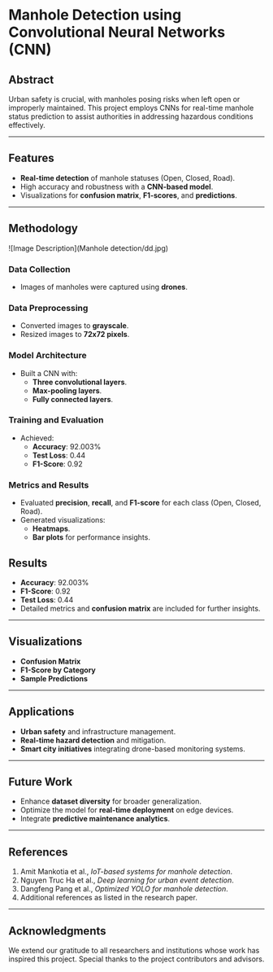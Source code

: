 # Manhole Detection using Convolutional Neural Networks (CNN)

## Abstract
Urban safety is crucial, with manholes posing risks when left open or improperly maintained. This project employs CNNs for real-time manhole status prediction to assist authorities in addressing hazardous conditions effectively.

---

## Features
- **Real-time detection** of manhole statuses (Open, Closed, Road).
- High accuracy and robustness with a **CNN-based model**.
- Visualizations for **confusion matrix**, **F1-scores**, and **predictions**.

---

## Methodology
![Image Description](Manhole detection/dd.jpg)
### Data Collection
- Images of manholes were captured using **drones**.

### Data Preprocessing
- Converted images to **grayscale**.
- Resized images to **72x72 pixels**.

### Model Architecture
- Built a CNN with:
  - **Three convolutional layers**.
  - **Max-pooling layers**.
  - **Fully connected layers**.

### Training and Evaluation
- Achieved:
  - **Accuracy**: 92.003%
  - **Test Loss**: 0.44
  - **F1-Score**: 0.92

### Metrics and Results
- Evaluated **precision**, **recall**, and **F1-score** for each class (Open, Closed, Road).
- Generated visualizations:
  - **Heatmaps**.
  - **Bar plots** for performance insights.

## Results
- **Accuracy**: 92.003%
- **F1-Score**: 0.92
- **Test Loss**: 0.44
- Detailed metrics and **confusion matrix** are included for further insights.

---

## Visualizations
- **Confusion Matrix**
- **F1-Score by Category**
- **Sample Predictions**

---

## Applications
- **Urban safety** and infrastructure management.
- **Real-time hazard detection** and mitigation.
- **Smart city initiatives** integrating drone-based monitoring systems.

---

## Future Work
- Enhance **dataset diversity** for broader generalization.
- Optimize the model for **real-time deployment** on edge devices.
- Integrate **predictive maintenance analytics**.

---

## References
1. Amit Mankotia et al., *IoT-based systems for manhole detection*.
2. Nguyen Truc Ha et al., *Deep learning for urban event detection*.
3. Dangfeng Pang et al., *Optimized YOLO for manhole detection*.
4. Additional references as listed in the research paper.

---

## Acknowledgments
We extend our gratitude to all researchers and institutions whose work has inspired this project. Special thanks to the project contributors and advisors.
